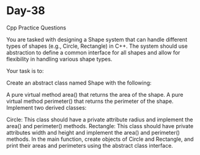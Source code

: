 # Day-38
Cpp Practice Questions

You are tasked with designing a Shape system that can handle different types of shapes (e.g., Circle, Rectangle) in C++. The system should use abstraction to define a common interface for all shapes and allow for flexibility in handling various shape types.

Your task is to:

Create an abstract class named Shape with the following:

A pure virtual method area() that returns the area of the shape.
A pure virtual method perimeter() that returns the perimeter of the shape.
Implement two derived classes:

Circle: This class should have a private attribute radius and implement the area() and perimeter() methods.
Rectangle: This class should have private attributes width and height and implement the area() and perimeter() methods.
In the main function, create objects of Circle and Rectangle, and print their areas and perimeters using the abstract class interface.
